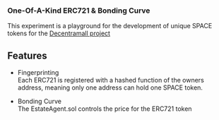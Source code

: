 ### One-Of-A-Kind ERC721 & Bonding Curve
This experiment is a playground for the development of unique SPACE tokens for the [Decentramall project](https://github.com/decentramall/decentramall) 

## Features
- Fingerprinting <br/>
Each ERC721 is registered with a hashed function of the owners address, meaning only one address can hold one SPACE token.

- Bonding Curve <br/>
The EstateAgent.sol controls the price for the ERC721 token